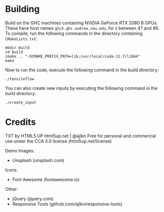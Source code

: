 # Building #
Build on the GHC machines containing NVIDIA GeForce RTX 2080 B GPUs. These have host names ```ghcX.ghc.andrew.cmu.edu```, for ```X``` between 47 and 86. To compile, run the following commands in the directory containing ```CMakeLists.txt```:
```
mkdir build
cd build
cmake .. "-DCMAKE_PREFIX_PATH=lib;/usr/local/cuda-11.7/lib64"
make
```
Now to run the code, execute the following command in the build directory:
```
./tensileflow
```
You can also create new inputs by executing the following command in the build directory:
<!-- TODO: Explain how to use this executable -->
```
./create_input
```

# Credits #
TXT by HTML5 UP
html5up.net | @ajlkn
Free for personal and commercial use under the CCA 3.0 license (html5up.net/license)

Demo Images:
- Unsplash (unsplash.com)

Icons:
- Font Awesome (fontawesome.io)

Other:
- jQuery (jquery.com)
- Responsive Tools (github.com/ajlkn/responsive-tools)
